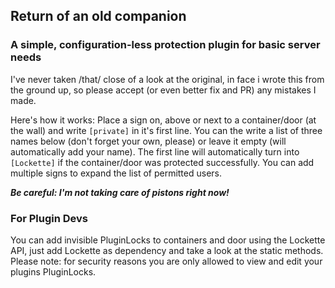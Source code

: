 ## Return of an old companion
### A simple, configuration-less protection plugin for basic server needs

I've never taken /that/ close of a look at the original, in face i wrote this from the ground up, so please accept (or even better fix and PR) any mistakes I made.

Here's how it works: Place a sign on, above or next to a container/door (at the wall) and write `[private]` in it's first line. You can the write a list of three names below (don't forget your own, please) or leave it empty (will automatically add your name). The first line will automatically turn into `[Lockette]` if the container/door was protected successfully. You can add multiple signs to expand the list of permitted users.

***Be careful: I'm not taking care of pistons right now!***

### For Plugin Devs

You can add invisible PluginLocks to containers and door using the Lockette API, just add Lockette as dependency and take a look at the static methods. Please note: for security reasons you are only allowed to view and edit your plugins PluginLocks.
